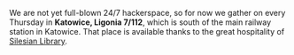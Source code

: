 We are not yet full-blown 24/7 hackerspace, so for now we gather on every Thursday in **Katowice, Ligonia 7/112**, which is south of the main railway station in Katowice. That place is available thanks to the great hospitality of <a href="http://www.bs.katowice.pl/">Silesian Library</a>.
